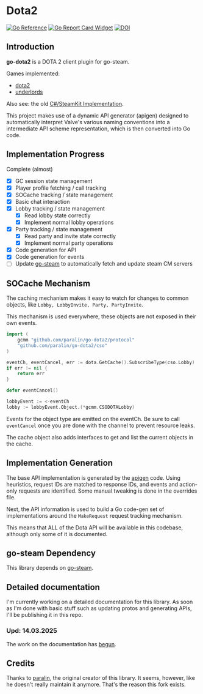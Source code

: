 # Dota2

[![Go Reference](https://pkg.go.dev/badge/github.com/paralin/go-dota2.svg)](https://pkg.go.dev/github.com/paralin/go-dota2)
[![Go Report Card Widget]][Go Report Card]
[![DOI](https://zenodo.org/badge/103461337.svg)](https://zenodo.org/badge/latestdoi/103461337)

[Go Report Card Widget]: https://goreportcard.com/badge/github.com/paralin/go-dota2
[Go Report Card]: https://goreportcard.com/report/github.com/paralin/go-dota2

## Introduction 

**go-dota2** is a DOTA 2 client plugin for go-steam.

Games implemented:

 - [dota2](https://github.com/paralin/go-dota2)
 - [underlords](https://github.com/paralin/go-underlords)

Also see: the old [C#/SteamKit Implementation](https://github.com/paralin/Dota2).

This project makes use of a dynamic API generator (apigen) designed to
automatically interpret Valve's various naming conventions into a intermediate
API scheme representation, which is then converted into Go code.

## Implementation Progress

Complete (almost)

 - [x] GC session state management
 - [x] Player profile fetching / call tracking
 - [x] SOCache tracking / state management
 - [x] Basic chat interaction
 - [x] Lobby tracking / state management
    - [x] Read lobby state correctly
    - [x] Implement normal lobby operations
 - [x] Party tracking / state management
    - [x] Read party and invite state correctly
    - [x] Implement normal party operations
 - [x] Code generation for API
 - [x] Code generation for events
 - [ ] Update [go-steam](https://github.com/paralin/go-steam) to automatically fetch and update steam CM servers

## SOCache Mechanism

The caching mechanism makes it easy to watch for changes to common objects, like `Lobby, LobbyInvite, Party, PartyInvite`.

This mechanism is used everywhere, these objects are not exposed in their own events.

```go
import (
	gcmm "github.com/paralin/go-dota2/protocol"
	"github.com/paralin/go-dota2/cso"
)

eventCh, eventCancel, err := dota.GetCache().SubscribeType(cso.Lobby)
if err != nil {
    return err
}

defer eventCancel()

lobbyEvent := <-eventCh
lobby := lobbyEvent.Object.(*gcmm.CSODOTALobby)
```

Events for the object type are emitted on the eventCh. Be sure to call `eventCancel` once you are done with the channel to prevent resource leaks.

The cache object also adds interfaces to get and list the current objects in the cache.

## Implementation Generation

The base API implementation is generated by the [apigen](./apigen) code. Using heuristics, request IDs are matched to response IDs, and events and action-only requests are identified. Some manual tweaking is done in the overrides file.

Next, the API information is used to build a Go code-gen set of implementations around the `MakeRequest` request tracking mechanism.

This means that ALL of the Dota API will be available in this codebase, although only some of it is documented.

## go-steam Dependency

This library depends on [go-steam](https://github.com/paralin/go-steam).

## Detailed documentation

I'm currently working on a detailed documentation for this library. As soon as I'm done with basic stuff such as updating protos and generating APIs, I'll be publishing it in this repo.

### Upd: 14.03.2025

The work on the documentation has  [begun](https://github.com/voltageeee/go-dota2/blob/master/docs.md).

## Credits

Thanks to [paralin](https://github.com/paralin), the original creator of this library. It seems, however, like he doesn't really maintain it anymore. That's the reason this fork exists.
